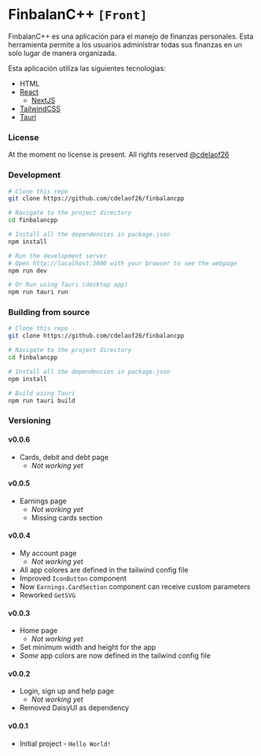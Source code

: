 # FinbalanC++ `[Front]`

FinbalanC++ es una aplicación para el manejo de 
finanzas personales. Esta herramienta permite 
a los usuarios administrar todas sus finanzas 
en un solo lugar de manera organizada.

Esta aplicación utiliza las siguientes tecnologías:
- HTML
- [React](https://react.dev)
  - [NextJS](https://nextjs.org)
- [TailwindCSS](https://tailwindcss.com)
- [Tauri](https://v2.tauri.app)

### License

At the moment no license is present.
All rights reserved [@cdelaof26](https://github.com/cdelaof26/)

### Development

```bash
# Clone this repo
git clone https://github.com/cdelaof26/finbalancpp

# Navigate to the project directory
cd finbalancpp

# Install all the dependencies in package.json
npm install

# Run the development server
# Open http://localhost:3000 with your browser to see the webpage
npm run dev

# Or Run using Tauri (desktop app)
npm run tauri run
```

### Building from source

```bash
# Clone this repo
git clone https://github.com/cdelaof26/finbalancpp

# Navigate to the project directory
cd finbalancpp

# Install all the dependencies in package.json
npm install

# Build using Tauri
npm run tauri build
```

### Versioning

#### v0.0.6
- Cards, debit and debt page
  - _Not working yet_

#### v0.0.5
- Earnings page
  - _Not working yet_
  - Missing cards section

#### v0.0.4
- My account page
  - _Not working yet_
- All app colores are defined in the tailwind config file
- Improved `IconButton` component
- Now `Earnings.CardSection` component can receive custom parameters
- Reworked `GetSVG`

#### v0.0.3
- Home page
  - _Not working yet_
- Set minimum width and height for the app
- _Some_ app colors are now defined in the tailwind config file

#### v0.0.2
- Login, sign up and help page
  - _Not working yet_
- Removed DaisyUI as dependency

#### v0.0.1
- Initial project - `Hello World!`
